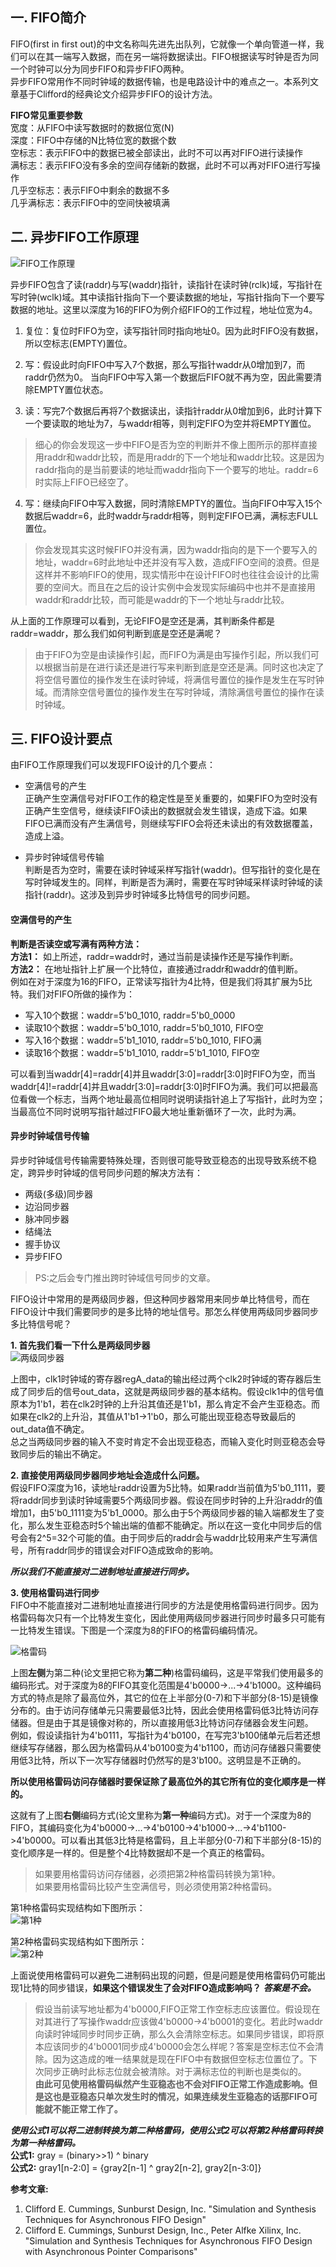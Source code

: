 
## 一. FIFO简介
FIFO(first in first out)的中文名称叫先进先出队列，它就像一个单向管道一样，我们可以在其一端写入数据，而在另一端将数据读出。FIFO根据读写时钟是否为同一个时钟可以分为同步FIFO和异步FIFO两种。  
异步FIFO常用作不同时钟域的数据传输，也是电路设计中的难点之一。本系列文章基于Clifford的经典论文介绍异步FIFO的设计方法。

**FIFO常见重要参数**   
宽度：从FIFO中读写数据时的数据位宽(N)  
深度：FIFO中存储的N比特位宽的数据个数  
空标志：表示FIFO中的数据已被全部读出，此时不可以再对FIFO进行读操作  
满标志：表示FIFO没有多余的空间存储新的数据，此时不可以再对FIFO进行写操作  
几乎空标志：表示FIFO中剩余的数据不多  
几乎满标志：表示FIFO中的空间快被填满     

## 二. 异步FIFO工作原理     
![FIFO工作原理](https://raw.githubusercontent.com/zhxiaoq9/WeChat/master/ClassicalCircuitDesign_FIFO/images/FIFOWorkTheory.PNG "图片来自参考文献1")

异步FIFO包含了读(raddr)与写(waddr)指针，读指针在读时钟(rclk)域，写指针在写时钟(wclk)域。其中读指针指向下一个要读数据的地址，写指针指向下一个要写数据的地址。这里以深度为16的FIFO为例介绍FIFO的工作过程，地址位宽为4。

1. 复位：复位时FIFO为空，读写指针同时指向地址0。因为此时FIFO没有数据，所以空标志(EMPTY)置位。  

2. 写：假设此时向FIFO中写入7个数据，那么写指针waddr从0增加到7，而raddr仍然为0。  当向FIFO中写入第一个数据后FIFO就不再为空，因此需要清除EMPTY置位状态。

3. 读：写完7个数据后再将7个数据读出，读指针raddr从0增加到6，此时计算下一个要读取的地址为7，与waddr相等，则判定FIFO为空并将EMPTY置位。
> 细心的你会发现这一步中FIFO是否为空的判断并不像上图所示的那样直接用raddr和waddr比较，而是用raddr的下一个地址和waddr比较。这是因为raddr指向的是当前要读的地址而waddr指向下一个要写的地址。raddr=6时实际上FIFO已经空了。

4. 写：继续向FIFO中写入数据，同时清除EMPTY的置位。当向FIFO中写入15个数据后waddr=6，此时waddr与raddr相等，则判定FIFO已满，满标志FULL置位。
>你会发现其实这时候FIFO并没有满，因为waddr指向的是下一个要写入的地址，waddr=6时此地址中还并没有写入数，造成FIFO空间的浪费。但是这样并不影响FIFO的使用，现实情形中在设计FIFO时也往往会设计的比需要的空间大。而且在之后的设计实例中会发现实际编码中也并不是直接用waddr和raddr比较，而可能是waddr的下一个地址与raddr比较。

从上面的工作原理可以看到，无论FIFO是空还是满，其判断条件都是raddr=waddr，那么我们如何判断到底是空还是满呢？  
>由于FIFO为空是由读操作引起，而FIFO为满是由写操作引起，所以我们可以根据当前是在进行读还是进行写来判断到底是空还是满。同时这也决定了将空信号置位的操作发生在读时钟域，将满信号置位的操作是发生在写时钟域。而清除空信号置位的操作发生在写时钟域，清除满信号置位的操作在读时钟域。

## 三. FIFO设计要点     
由FIFO工作原理我们可以发现FIFO设计的几个要点：

* 空满信号的产生  
正确产生空满信号对FIFO工作的稳定性是至关重要的，如果FIFO为空时没有正确产生空信号，继续读FIFO读出的数据就会发生错误，造成下溢。如果FIFO已满而没有产生满信号，则继续写FIFO会将还未读出的有效数据覆盖，造成上溢。

* 异步时钟域信号传输    
判断是否为空时，需要在读时钟域采样写指针(waddr)。但写指针的变化是在写时钟域发生的。同样，判断是否为满时，需要在写时钟域采样读时钟域的读指针(raddr)。这涉及到异步时钟域多比特信号的同步问题。

#### 空满信号的产生  
**判断是否读空或写满有两种方法：**    
**方法1：** 如上所述，raddr=waddr时，通过当前是读操作还是写操作判断。   
**方法2：** 在地址指针上扩展一个比特位，直接通过raddr和waddr的值判断。  
例如在对于深度为16的FIFO，正常读写指针为4比特，但是我们将其扩展为5比特。我们对FIFO所做的操作为：  
   * 写入10个数据：waddr=5'b0_1010, raddr=5'b0_0000
   * 读取10个数据：waddr=5'b0_1010, raddr=5'b0_1010, FIFO空
   * 写入16个数据：waddr=5'b1_1010, raddr=5'b0_1010, FIFO满
   * 读取16个数据：waddr=5'b1_1010, raddr=5'b1_1010, FIFO空   

可以看到当waddr[4]=raddr[4]并且waddr[3:0]=raddr[3:0]时FIFO为空，而当waddr[4]!=raddr[4]并且waddr[3:0]=raddr[3:0]时FIFO为满。我们可以把最高位看做一个标志，当两个地址最高位相同时说明读指针追上了写指针，此时为空；当最高位不同时说明写指针越过FIFO最大地址重新循环了一次，此时为满。
 
#### 异步时钟域信号传输  
异步时钟域信号传输需要特殊处理，否则很可能导致亚稳态的出现导致系统不稳定，跨异步时钟域的信号同步问题的解决方法有：   
* 两级(多级)同步器
* 边沿同步器
* 脉冲同步器
* 结绳法
* 握手协议
* 异步FIFO
>PS:之后会专门推出跨时钟域信号同步的文章。

FIFO设计中常用的是两级同步器，但这种同步器常用来同步单比特信号，而在FIFO设计中我们需要同步的是多比特的地址信号。那怎么样使用两级同步器同步多比特信号呢？  

**1. 首先我们看一下什么是两级同步器**      
![两级同步器](https://raw.githubusercontent.com/zhxiaoq9/WeChat/master/ClassicalCircuitDesign_FIFO/images/LevelSyn.PNG "图片来自网络")

上图中，clk1时钟域的寄存器regA_data的输出经过两个clk2时钟域的寄存器后生成了同步后的信号out_data，这就是两级同步器的基本结构。假设clk1中的信号值原本为1'b1，若在clk2时钟的上升沿其值还是1'b1，那么肯定不会产生亚稳态。而如果在clk2的上升沿，其值从1'b1->1'b0，那么可能出现亚稳态导致最后的out_data值不确定。  
总之当两级同步器的输入不变时肯定不会出现亚稳态，而输入变化时则亚稳态会导致同步后的输出不确定。

**2. 直接使用两级同步器同步地址会造成什么问题。**  
假设FIFO深度为16，读地址raddr设置为5比特。如果raddr当前值为5'b0_1111，要将raddr同步到读时钟域需要5个两级同步器。假设在同步时钟的上升沿raddr的值增加1，由5'b0_1111变为5'b1_0000。那么由于5个两级同步器的输入端都发生了变化，那么发生亚稳态时5个输出端的值都不能确定。所以在这一变化中同步后的信号会有2^5=32个可能的值。由于同步后的raddr会与waddr比较用来产生写满信号，所有raddr同步的错误会对FIFO造成致命的影响。

***所以我们不能直接对二进制地址直接进行同步。***  

**3. 使用格雷码进行同步**  
FIFO中不能直接对二进制地址直接进行同步的方法是使用格雷码进行同步。因为格雷码每次只有一个比特发生变化，因此使用两级同步器进行同步时最多只可能有一比特发生错误。下图是一个深度为8的FIFO的格雷码编码情况。

![格雷码](https://raw.githubusercontent.com/zhxiaoq9/WeChat/master/ClassicalCircuitDesign_FIFO/images/GrayCode.PNG "图片来自参考文献1")

上图**左侧**为第二种(论文里把它称为**第二种**)格雷码编码，这是平常我们使用最多的编码形式。对于深度为8的FIFO其变化范围是4'b0000->...->4'b1000。这种编码方式的特点是除了最高位外，其它的位在上半部分(0-7)和下半部分(8-15)是镜像分布的。由于访问存储单元只需要最低3比特，因此会使用格雷码低3比特访问存储器。但是由于其是镜像对称的，所以直接用低3比特访问存储器会发生问题。  
例如，假设读指针为4'b0111，写指针为4'b0100，在写完3'b100储单元后若还想继续写存储器，那么因为格雷码从4'b0100变为4'b1100，而访问存储器只需要使用低3比特，所以下一次写存储器时仍然写的是3'b100。这明显是不正确的。

**所以使用格雷码访问存储器时要保证除了最高位外的其它所有位的变化顺序是一样的。**  

这就有了上图**右侧**编码方式(论文里称为**第一种**编码方式)。对于一个深度为8的FIFO，其编码变化为4'b0000->...->4'b0100->4'b1000->...->4'b1100->4'b0000。可以看出其低3比特是格雷码，且上半部分(0-7)和下半部分(8-15)的变化顺序是一样的。但是整个4比特数据却不是一个真正的格雷码。

>如果要用格雷码访问存储器，必须把第2种格雷码转换为第1种。  
如果要用格雷码比较产生空满信号，则必须使用第2种格雷码。  

第1种格雷码实现结构如下图所示：  
![第1种](https://raw.githubusercontent.com/zhxiaoq9/WeChat/master/ClassicalCircuitDesign_FIFO/images/GrayCodeCounter1.PNG "图片来自参考文献1")

第2种格雷码实现结构如下图所示：  
![第2种](https://raw.githubusercontent.com/zhxiaoq9/WeChat/master/ClassicalCircuitDesign_FIFO/images/GrayCodeCounter2.PNG "图片来自参考文献1")


上面说使用格雷码可以避免二进制码出现的问题，但是问题是使用格雷码仍可能出现1比特的同步错误，**如果这个错误发生了会对FIFO造成影响吗？** ***答案是不会。***  
>假设当前读写地址都为4'b0000,FIFO正常工作空标志应该置位。假设现在对其进行了写操作waddr应该做4'b0000->4'b0001的变化。若此时waddr向读时钟域同步时同步正确，那么久会清除空标志。如果同步错误，即将原本应该同步的4'b0001同步成4'b0000会怎么样呢？答案是空标志位不会清除。因为这造成的唯一结果就是现在FIFO中有数据但空标志位置位了。下次同步正确时此标志位就会被清除。对于满标志位的判断也是类似的。   
**由此可见使用格雷码纵然产生亚稳态也不会对FIFO正常工作造成影响。但是这也是亚稳态只单次发生时的情况，如果连续发生亚稳态的话那FIFO可能就不能正常工作了。**

***使用公式1可以将二进制转换为第二种格雷码，使用公式2可以将第2种格雷码转换为第一种格雷码。***  
**公式1:** gray = (binary>>1) ^ binary      
**公式2:** gray1[n-2:0] = {gray2[n-1] ^ gray2[n-2], gray2[n-3:0]}    


**参考文章:**   
1. Clifford E. Cummings, Sunburst Design, Inc. "Simulation and Synthesis Techniques for Asynchronous FIFO Design"    
2. Clifford E. Cummings, Sunburst Design, Inc., Peter Alfke Xilinx, Inc. "Simulation and Synthesis Techniques for Asynchronous FIFO Design with Asynchronous Pointer Comparisons"